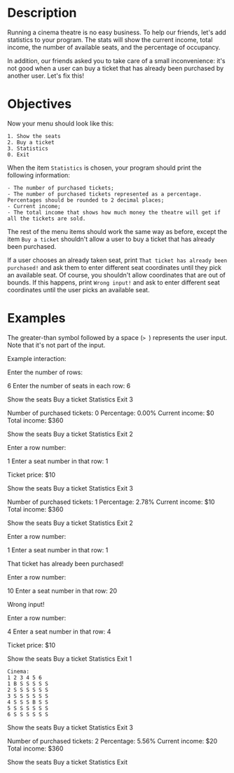 # Description

Running a cinema theatre is no easy business. To help our friends, let's add statistics to your program. The stats will show the current income, total income, the number of available seats, and the percentage of occupancy.

In addition, our friends asked you to take care of a small inconvenience: it's not good when a user can buy a ticket that has already been purchased by another user. Let's fix this!

# Objectives

Now your menu should look like this:

```
1. Show the seats
2. Buy a ticket
3. Statistics
0. Exit
```
When the item `Statistics` is chosen, your program should print the following information:

```
- The number of purchased tickets;
- The number of purchased tickets represented as a percentage. Percentages should be rounded to 2 decimal places;
- Current income;
- The total income that shows how much money the theatre will get if all the tickets are sold.
```

The rest of the menu items should work the same way as before, except the item `Buy a ticket` shouldn't allow a user to buy a ticket that has already been purchased.

If a user chooses an already taken seat, print `That ticket has already been purchased!` and ask them to enter different seat coordinates until they pick an available seat. Of course, you shouldn't allow coordinates that are out of bounds. If this happens, print `Wrong input!` and ask to enter different seat coordinates until the user picks an available seat.

# Examples

The greater-than symbol followed by a space (`> `) represents the user input. Note that it's not part of the input.

Example interaction:

Enter the number of rows:

6
Enter the number of seats in each row:
6

Show the seats
Buy a ticket
Statistics
Exit
3

Number of purchased tickets: 0
Percentage: 0.00%
Current income: $0
Total income: $360

Show the seats
Buy a ticket
Statistics
Exit
2

Enter a row number:

1
Enter a seat number in that row:
1

Ticket price: $10

Show the seats
Buy a ticket
Statistics
Exit
3

Number of purchased tickets: 1
Percentage: 2.78%
Current income: $10
Total income: $360

Show the seats
Buy a ticket
Statistics
Exit
2

Enter a row number:

1
Enter a seat number in that row:
1

That ticket has already been purchased!

Enter a row number:

10
Enter a seat number in that row:
20

Wrong input!

Enter a row number:

4
Enter a seat number in that row:
4

Ticket price: $10

Show the seats
Buy a ticket
Statistics
Exit
1

```
Cinema:
1 2 3 4 5 6
1 B S S S S S
2 S S S S S S
3 S S S S S S
4 S S S B S S
5 S S S S S S
6 S S S S S S
```
Show the seats
Buy a ticket
Statistics
Exit
3

Number of purchased tickets: 2
Percentage: 5.56%
Current income: $20
Total income: $360

Show the seats
Buy a ticket
Statistics
Exit
